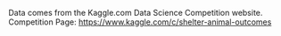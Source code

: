 Data comes from the Kaggle.com Data Science Competition website.
Competition Page: https://www.kaggle.com/c/shelter-animal-outcomes
